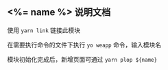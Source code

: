 ## <%= name %> 说明文档

使用 `yarn link` 链接此模块

在需要执行命令的文件下执行 `yo weapp` 命令，输入模块名

模块初始化完成后，新增页面可通过 `yarn plop ${name}`
